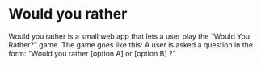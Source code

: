 # Would you rather
Would you rather is a small web app that lets a user play the “Would You Rather?” game. The game goes like this: A user is asked a question in the form: “Would you rather [option A] or [option B] ?”